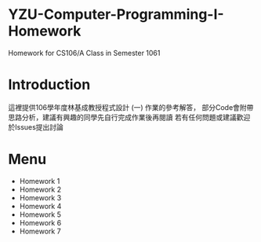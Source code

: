 # YZU-Computer-Programming-I-Homework
Homework for CS106/A Class in Semester 1061

# Introduction
這裡提供106學年度林基成教授程式設計 (一) 作業的參考解答，
部分Code會附帶思路分析，建議有興趣的同學先自行完成作業後再閱讀
若有任何問題或建議歡迎於Issues提出討論

# Menu
* Homework 1
* Homework 2
* Homework 3
* Homework 4
* Homework 5
* Homework 6
* Homework 7
